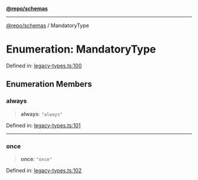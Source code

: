 [**@repo/schemas**](../README.md)

***

[@repo/schemas](../README.md) / MandatoryType

# Enumeration: MandatoryType

Defined in: [legacy-types.ts:100](https://github.com/alexqguo/drinking-board-game-v3/blob/c6c8efecde293dcd45795192eba80a63357ff3d6/packages/schemas/src/legacy-types.ts#L100)

## Enumeration Members

### always

> **always**: `"always"`

Defined in: [legacy-types.ts:101](https://github.com/alexqguo/drinking-board-game-v3/blob/c6c8efecde293dcd45795192eba80a63357ff3d6/packages/schemas/src/legacy-types.ts#L101)

***

### once

> **once**: `"once"`

Defined in: [legacy-types.ts:102](https://github.com/alexqguo/drinking-board-game-v3/blob/c6c8efecde293dcd45795192eba80a63357ff3d6/packages/schemas/src/legacy-types.ts#L102)
